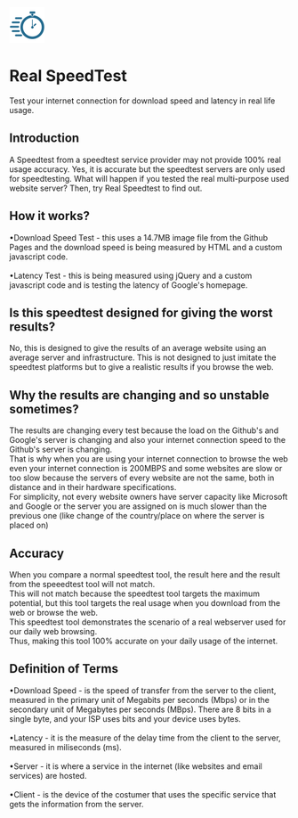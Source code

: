 <img src="resources/favicon.png" alt="LOGO" width="64"  height="64">

# Real SpeedTest
Test your internet connection for download speed and latency in real life usage.

## Introduction
A Speedtest from a speedtest service provider may not provide 100% real usage accuracy. Yes, it is accurate but the speedtest servers are only used for speedtesting. What will happen if you tested the real multi-purpose used website server? Then, try Real Speedtest to find out.

## How it works?
•Download Speed Test - this uses a 14.7MB image file from the Github Pages and the download speed is being measured by HTML and a custom javascript code.
<br>
<br>
•Latency Test - this is being measured using jQuery and a custom javascript code and is testing the latency of Google's homepage.

## Is this speedtest designed for giving the worst results?
No, this is designed to give the results of an average website using an average server and infrastructure. This is not designed to just imitate the speedtest platforms but to give a realistic results if you browse the web.

## Why the results are changing and so unstable sometimes?
The results are changing every test because the load on the Github's and Google's server is changing and also your internet connection speed to the Github's server is changing.
<br>
That is why when you are using your internet connection to browse the web even your internet connection is 200MBPS and some websites are slow or too slow because the servers of every website are not the same, both in distance and in their hardware specifications.<br>
For simplicity, not every website owners have server capacity like Microsoft and Google or the server you are assigned on is much slower than the previous one (like change of the country/place on where the server is placed on)
## Accuracy
When you compare a normal speedtest tool, the result here and the result from the speeedtest tool will not match.
<br>
This will not match because the speedtest tool targets the maximum potential, but this tool targets the real usage when you download from the web or browse the web.
<br>
This speedtest tool demonstrates the scenario of a real webserver used for our daily web browsing.
<br>
Thus, making this tool 100% accurate on your daily usage of the internet.

## Definition of Terms
•Download Speed - is the speed of transfer from the server to the client, measured in the primary unit of Megabits per seconds (Mbps) or in the secondary unit of Megabytes per seconds (MBps). There are 8 bits in a single byte, and your ISP uses bits and your device uses bytes.
<br>
<br>
•Latency - it is the measure of the delay time from the client to the server, measured in miliseconds (ms).
<br>
<br>
•Server - it is where a service in the internet (like websites and email services) are hosted.
<br>
<br>
•Client - is the device of the costumer that uses the specific service that gets the information from the server.
